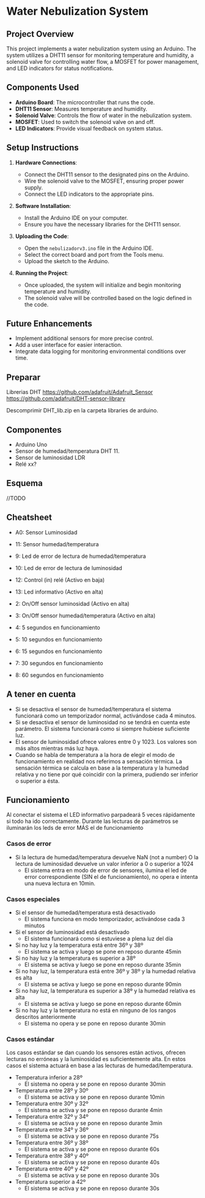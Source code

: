 # Water Nebulization System

## Project Overview
This project implements a water nebulization system using an Arduino. The system utilizes a DHT11 sensor for monitoring temperature and humidity, a solenoid valve for controlling water flow, a MOSFET for power management, and LED indicators for status notifications.

## Components Used
- **Arduino Board**: The microcontroller that runs the code.
- **DHT11 Sensor**: Measures temperature and humidity.
- **Solenoid Valve**: Controls the flow of water in the nebulization system.
- **MOSFET**: Used to switch the solenoid valve on and off.
- **LED Indicators**: Provide visual feedback on system status.

## Setup Instructions
1. **Hardware Connections**:
   - Connect the DHT11 sensor to the designated pins on the Arduino.
   - Wire the solenoid valve to the MOSFET, ensuring proper power supply.
   - Connect the LED indicators to the appropriate pins.

2. **Software Installation**:
   - Install the Arduino IDE on your computer.
   - Ensure you have the necessary libraries for the DHT11 sensor.

3. **Uploading the Code**:
   - Open the `nebulizadorv3.ino` file in the Arduino IDE.
   - Select the correct board and port from the Tools menu.
   - Upload the sketch to the Arduino.

4. **Running the Project**:
   - Once uploaded, the system will initialize and begin monitoring temperature and humidity.
   - The solenoid valve will be controlled based on the logic defined in the code.

## Future Enhancements
- Implement additional sensors for more precise control.
- Add a user interface for easier interaction.
- Integrate data logging for monitoring environmental conditions over time.

## Preparar

Librerias DHT
https://github.com/adafruit/Adafruit_Sensor
https://github.com/adafruit/DHT-sensor-library

Descomprimir DHT_lib.zip en la carpeta libraries de arduino.

## Componentes

- Arduino Uno
- Sensor de humedad/temperatura DHT 11.
- Sensor de luminosidad LDR
- Relé xx?

## Esquema

//TODO

## Cheatsheet

- A0: Sensor Luminosidad
- 11: Sensor humedad/temperatura
- 9: Led de error de lectura de humedad/temperatura
- 10: Led de error de lectura de luminosidad
- 12: Control (in) relé (Activo en baja)
- 13: Led informativo (Activo en alta)

- 2: On/Off sensor luminosidad (Activo en alta)
- 3: On/Off sensor humedad/temperatura (Activo en alta)

- 4: 5 segundos en funcionamiento
- 5: 10 segundos en funcionamiento
- 6: 15 segundos en funcionamiento
- 7: 30 segundos en funcionamiento
- 8: 60 segundos en funcionamiento

## A tener en cuenta

- Si se desactiva el sensor de humedad/temperatura el sistema funcionará como un temporizador normal, activándose cada 4 minutos.
- Si se desactiva el sensor de luminosidad no se tendrá en cuenta este parámetro. El sistema funcionará como si siempre hubiese suficiente luz.
- El sensor de luminosidad ofrece valores entre 0 y 1023. Los valores son más altos mientras más luz haya.
- Cuando se habla de temperatura a la hora de elegir el modo de funcionamiento en realidad nos referimos a sensación térmica. La sensación térmica se calcula en base a la temperatura y la humedad relativa y no tiene por qué coincidir con la primera, pudiendo ser inferior o superior a ésta.

## Funcionamiento

Al conectar el sistema el LED informativo parpadeará 5 veces rápidamente si todo ha ido correctamente.
Durante las lecturas de parámetros se iluminarán los leds de error MÁS el de funcionamiento

### Casos de error

- Si la lectura de humedad/temperatura devuelve NaN (not a number) O la lectura de luminosidad devuelve un valor inferior a 0 o superior a 1024
  - El sistema entra en modo de error de sensores, ilumina el led de error correspondiente (SIN el de funcionamiento), no opera e intenta una nueva lectura en 10min.

### Casos especiales

- Si el sensor de humedad/temperatura está desactivado
  - El sistema funciona en modo temporizador, activándose cada 3 minutos
- Si el sensor de luminosidad está desactivado
  - El sistema funcionará como si estuviese a plena luz del día
- Si no hay luz y la temperatura está entre 36º y 38º
  - El sistema se activa y luego se pone en reposo durante 45min
- Si no hay luz y la temperatura es superior a 38º
  - El sistema se activa y luego se pone en reposo durante 35min
- Si no hay luz, la temperatura está entre 36º y 38º y la humedad relativa es alta
  - El sistema se activa y luego se pone en reposo durante 90min
- Si no hay luz, la temperatura es superior a 38º y la humedad relativa es alta
  - El sistema se activa y luego se pone en reposo durante 60min
- Si no hay luz y la temperatura no está en ninguno de los rangos descritos anteriormente
  - El sistema no opera y se pone en reposo durante 30min

### Casos estándar

Los casos estándar se dan cuando los sensores están activos, ofrecen lecturas no erróneas y la luminosidad es suficientemente alta. En estos casos el sistema actuará en base a las lecturas de humedad/temperatura.

- Temperatura inferior a 28º
  - El sistema no opera y se pone en reposo durante 30min
- Temperatura entre 28º y 30º
  - El sistema se activa y se pone en reposo durante 10min
- Temperatura entre 30º y 32º
  - El sistema se activa y se pone en reposo durante 4min
- Temperatura entre 32º y 34º
  - El sistema se activa y se pone en reposo durante 3min
- Temperatura entre 34º y 36º
  - El sistema se activa y se pone en reposo durante 75s
- Temperatura entre 36º y 38º
  - El sistema se activa y se pone en reposo durante 60s
- Temperatura entre 38º y 40º
  - El sistema se activa y se pone en reposo durante 40s
- Temperatura entre 40º y 42º
  - El sistema se activa y se pone en reposo durante 30s
- Temperatura superior a 42º
  - El sistema se activa y se pone en reposo durante 30s
